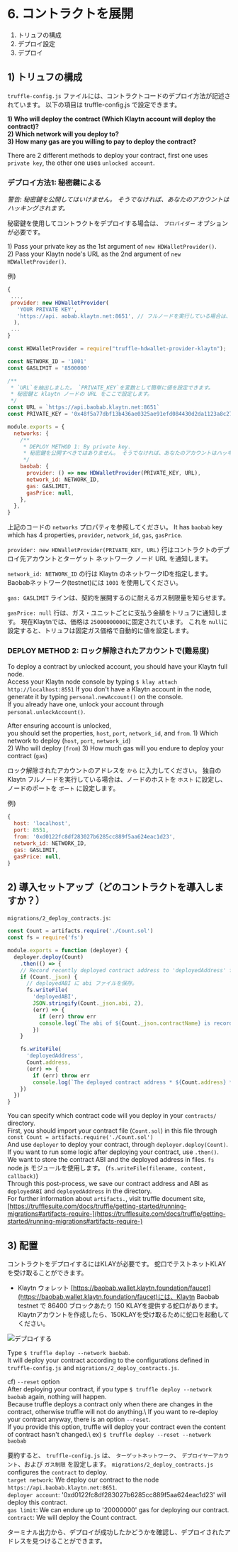 # 6. コントラクトを展開

1. トリュフの構成
2. デプロイ設定
3. デプロイ

## 1) トリュフの構成 <a href="#1-truffle-configuration" id="1-truffle-configuration"></a>

`truffle-config.js` ファイルには、コントラクトコードのデプロイ方法が記述されています。 以下の項目は truffle-config.js で設定できます。

**1) Who will deploy the contract (Which Klaytn account will deploy the contract)?**\
**2) Which network will you deploy to?**\
**3) How many gas are you willing to pay to deploy the contract?**

There are 2 different methods to deploy your contract, first one uses `private key`, the other one uses `unlocked account`.

### デプロイ方法1: 秘密鍵による <a href="#deploy-method-1-by-private-key" id="deploy-method-1-by-private-key"></a>

_警告: 秘密鍵を公開してはいけません。 そうでなければ、あなたのアカウントはハッキングされます。_

秘密鍵を使用してコントラクトをデプロイする場合は、 `プロバイダー` オプションが必要です。

1\) Pass your private key as the 1st argument of `new HDWalletProvider()`.\
2\) Pass your Klaytn node's URL as the 2nd argument of `new HDWalletProvider()`.

例)

```javascript
{
 ...,
 provider: new HDWalletProvider(
   'YOUR PRIVATE KEY',
   'https://api. aobab.klaytn.net:8651', // フルノードを実行している場合は、ノードの rpc url を設定できます。
  ),
 ...
}
```

```javascript
const HDWalletProvider = require("truffle-hdwallet-provider-klaytn");

const NETWORK_ID = '1001'
const GASLIMIT = '8500000'

/**
 * `URL`を抽出しました。 `PRIVATE_KEY`を変数として簡単に値を設定できます。
 * 秘密鍵と klaytn ノードの URL をここで設定します。
 */
const URL = `https://api.baobab.klaytn.net:8651`
const PRIVATE_KEY = '0x48f5a77dbf13b436ae0325ae91efd084430d2da1123a8c273d7df5009248f90c'

module.exports = {
  networks: {
    /**
     * DEPLOY METHOD 1: By private key.
     * 秘密鍵を公開すべきではありません。 そうでなければ、あなたのアカウントはハッキングされます!!
     */
    baobab: {
      provider: () => new HDWalletProvider(PRIVATE_KEY, URL),
      network_id: NETWORK_ID,
      gas: GASLIMIT,
      gasPrice: null,
    },
  },
}
```

上記のコードの `networks` プロパティを参照してください。 It has `baobab` key which has 4 properties, `provider`, `network_id`, `gas`, `gasPrice`.

`provider: new HDWalletProvider(PRIVATE_KEY, URL)` 行はコントラクトのデプロイ先アカウントとターゲット ネットワーク ノード URL を通知します。

`network_id: NETWORK_ID` の行は Klaytn のネットワークIDを指定します。 Baobabネットワーク(testnet)には `1001` を使用してください。

`gas: GASLIMIT` ラインは、契約を展開するのに耐えるガス制限量を知らせます。

`gasPrice: null` 行は、ガス・ユニットごとに支払う金額をトリュフに通知します。 現在Klaytnでは、価格は `25000000000`に固定されています。 これを `null`に設定すると、トリュフは固定ガス価格で自動的に値を設定します。

### DEPLOY METHOD 2: ロック解除されたアカウントで(難易度) <a href="#deploy-method-2-by-unlocked-account-difficult" id="deploy-method-2-by-unlocked-account-difficult"></a>

To deploy a contract by unlocked account, you should have your Klaytn full node.\
Access your Klaytn node console by typing `$ klay attach http://localhost:8551` If you don't have a Klaytn account in the node, generate it by typing `personal.newAccount()` on the console.\
If you already have one, unlock your account through `personal.unlockAccount()`.

After ensuring account is unlocked,\
you should set the properties, `host`, `port`, `network_id`, and `from`. 1) Which network to deploy (`host`, `port`, `network_id`)\
2\) Who will deploy (`from`) 3) How much gas will you endure to deploy your contract (`gas`)

ロック解除されたアカウントのアドレスを `から` に入力してください。 独自の Klaytn フルノードを実行している場合は、ノードのホストを `ホスト` に設定し、ノードのポートを `ポート` に設定します。

例)

```javascript
{
  host: 'localhost',
  port: 8551,
  from: '0xd0122fc8df283027b6285cc889f5aa624eac1d23',
  network_id: NETWORK_ID,
  gas: GASLIMIT,
  gasPrice: null,
}
```

## 2) 導入セットアップ（どのコントラクトを導入しますか？） <a href="#2-deploy-setup-which-contract-do-you-want-to-deploy" id="2-deploy-setup-which-contract-do-you-want-to-deploy"></a>

`migrations/2_deploy_contracts.js`:

```javascript
const Count = artifacts.require('./Count.sol')
const fs = require('fs')

module.exports = function (deployer) {
  deployer.deploy(Count)
    .then(() => {
    // Record recently deployed contract address to 'deployedAddress' file.
    if (Count._json) {
      // deployedABI に abi ファイルを保存。
      fs.writeFile(
        'deployedABI',
        JSON.stringify(Count._json.abi, 2),
        (err) => {
          if (err) throw err
          console.log(`The abi of ${Count._json.contractName} is recorded on deployedABI file`)
        })
    }

    fs.writeFile(
      'deployedAddress',
      Count.address,
      (err) => {
        if (err) throw err
        console.log(`The deployed contract address * ${Count.address} * is recorded on deployedAddress file`)
    })
  })
}
```

You can specify which contract code will you deploy in your `contracts/` directory.\
First, you should import your contract file (`Count.sol`) in this file through `const Count = artifacts.require('./Count.sol')`\
And use `deployer` to deploy your contract, through `deployer.deploy(Count)`.\
If you want to run some logic after deploying your contract, use `.then()`.\
We want to store the contract ABI and the deployed address in files. `fs` node.js モジュールを使用します。 (`fs.writeFile(filename, content, callback)`)\
Through this post-process, we save our contract address and ABI as `deployedABI` and `deployedAddress` in the directory.\
For further information about `artifacts.`, visit truffle document site, [https://trufflesuite.com/docs/truffle/getting-started/running-migrations#artifacts-require-](https://trufflesuite.com/docs/truffle/getting-started/running-migrations#artifacts-require-)

## 3) 配置 <a href="#3-deploy" id="3-deploy"></a>

コントラクトをデプロイするにはKLAYが必要です。 蛇口でテストネットKLAYを受け取ることができます。

* Klaytn ウォレット [https://baobab.wallet.klaytn.foundation/faucet](https://baobab.wallet.klaytn.foundation/faucet)には、Klaytn Baobab testnet で 86400 ブロックあたり 150 KLAYを提供する蛇口があります。 Klaytnアカウントを作成したら、150KLAYを受け取るために蛇口を起動してください。

![デプロイする](../../../bapp/tutorials/count-bapp/images/tutorial-3deploy.gif)

Type `$ truffle deploy --network baobab`.\
It will deploy your contract according to the configurations defined in `truffle-config.js` and `migrations/2_deploy_contracts.js`.

cf) `--reset` option\
After deploying your contract, if you type `$ truffle deploy --network baobab` again, nothing will happen.\
Because truffle deploys a contract only when there are changes in the contract, otherwise truffle will not do anything.\ If you want to re-deploy your contract anyway, there is an option `--reset`.\
If you provide this option, truffle will deploy your contract even the content of contract hasn't changed.\ ex) `$ truffle deploy --reset --network baobab`

要約すると、 `truffle-config.js` は、 `ターゲットネットワーク`、 `デプロイヤーアカウント`、および `ガス制限` を設定します。 `migrations/2_deploy_contracts.js` configures the `contract` to deploy.\
`target network`: We deploy our contract to the node `https://api.baobab.klaytn.net:8651`.\
`deployer account`: '0xd0122fc8df283027b6285cc889f5aa624eac1d23' will deploy this contract.\
`gas limit`: We can endure up to '20000000' gas for deploying our contract.\
`contract`: We will deploy the Count contract.

ターミナル出力から、デプロイが成功したかどうかを確認し、デプロイされたアドレスを見つけることができます。
